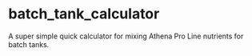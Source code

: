# batch_tank_calculator
A super simple quick calculator for mixing Athena Pro Line nutrients for batch tanks. 
